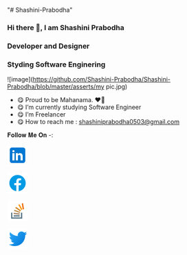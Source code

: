 "# Shashini-Prabodha" 

<!--
**Shashini-Prabodha/Shashini-Prabodha* is a ✨ _special_ ✨ repository because its `README.md` (this file) appears on your GitHub profile.

Here are some ideas to get you started:

- 🔭 I’m currently working on ...
- 🌱 I’m currently learning ...
- 👯 I’m looking to collaborate on ...
- 🤔 I’m looking for help with ...
- 💬 Ask me about ...
- 📫 How to reach me: ...
- 😄 Pronouns: ...
- ⚡ Fun fact: ...
-->

### Hi there 👋, I am Shashini Prabodha
### Developer and Designer
### Styding Software Enginering

![image](https://github.com/Shashini-Prabodha/Shashini-Prabodha/blob/master/asserts/my pic.jpg)


- 😋 Proud to be Mahanama. ❤💛 
- 😋 I’m currently studying Software Engineer
- 😋 I’m Freelancer 
- 😋 How to reach me : shashiniprabodha0503@gmail.com


𝐅𝐨𝐥𝐥𝐨𝐰 𝐌𝐞 𝐎𝐧 -: 

[![Shashini](https://github.com/Shashini-Prabodha/Shashini-Prabodha/blob/master/asserts/linkedin.png)](https://www.linkedin.com/in/shashini-p-6034471bb/)

[![Shashini](https://github.com/Shashini-Prabodha/Shashini-Prabodha/blob/master/asserts/fb.png)](https://www.facebook.com/shashiniprabodha.abeygunasekara.7/)

[![Shashini](https://github.com/Shashini-Prabodha/Shashini-Prabodha/blob/master/asserts/stack_overflow.png)](https://stackoverflow.com/users/12910819/shashini-prabodha?tab=profile)

[![Shashini](https://github.com/Shashini-Prabodha/Shashini-Prabodha/blob/master/asserts/twitter.png)](https://www.fiverr.com/sp1999?up_rollout=true)